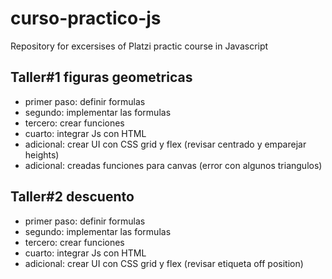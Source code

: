 # curso-practico-js
Repository for excersises of Platzi practic course in Javascript


## Taller#1 figuras geometricas

- primer paso: definir formulas
- segundo: implementar las formulas
- tercero: crear funciones
- cuarto: integrar Js con HTML
- adicional: crear UI con CSS grid y flex (revisar centrado y emparejar heights)
- adicional: creadas funciones para canvas (error con algunos triangulos)

## Taller#2 descuento

- primer paso: definir formulas
- segundo: implementar las formulas
- tercero: crear funciones
- cuarto: integrar Js con HTML
- adicional: crear UI con CSS grid y flex (revisar etiqueta off position)
